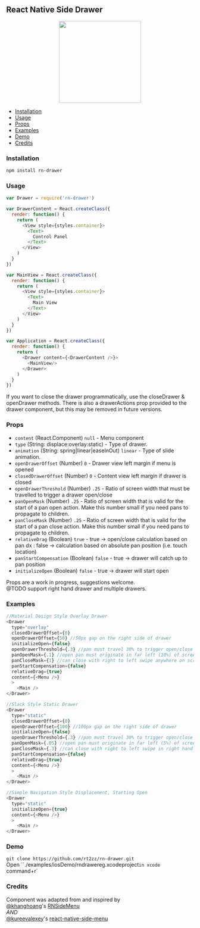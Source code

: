 ## React Native Side Drawer
<p align="center">
  <img width="220px" src="https://raw.githubusercontent.com/rt2zz/rn-drawer/master/examples/rn-drawer.gif" />
</p>

- [Installation](#installation)
- [Usage](#usage)
- [Props](#props)
- [Examples](#examples)
- [Demo](#demo)
- [Credits](#credits)

### Installation
```bash
npm install rn-drawer
```

### Usage
```javascript
var Drawer = require('rn-drawer')

var DrawerContent = React.createClass({
  render: function() {
    return (
      <View style={styles.container}>
        <Text>
          Control Panel
        </Text>
      </View>
    )
  }
})

var MainView = React.createClass({
  render: function() {
    return (
      <View style={styles.container}>
        <Text>
          Main View
        </Text>
      </View>
    )
  }
})

var Application = React.createClass({
  render: function() {
    return (
      <Drawer content={<DrawerContent />}>
        <MainView/>
      </Drawer>
    )
  }
})
```

If you want to close the drawer programmatically, use the closeDrawer & openDrawer methods. There is also a drawerActions prop provided to the drawer component, but this may be removed in future versions.

### Props
- `content` (React.Component) `null` - Menu component
- `type` (String: displace:overlay:static) - Type of drawer.
- `animation` (String: spring|linear|easeInOut) `linear` - Type of slide animation.
- `openDrawerOffset` (Number) `0` - Drawer view left margin if menu is opened
- `closedDrawerOffset` (Number) `0` - Content view left margin if drawer is closed
- `openDrawerThreshold` (Number) `.25` - Ratio of screen width that must be travelled to trigger a drawer open/close
- `panOpenMask` (Number) `.25` - Ratio of screen width that is valid for the start of a pan open action. Make this number small if you need pans to propagate to children.
- `panCloseMask` (Number) `.25` - Ratio of screen width that is valid for the start of a pan close action. Make this number small if you need pans to propagate to children.
- `relativeDrag` (Boolean) `true` - true -> open/close calculation based on pan dx : false -> calculation based on absolute pan position (i.e. touch location)
- `panStartCompensation` (Boolean) `false` - true -> drawer will catch up to pan position
- `initializeOpen` (Boolean) `false` - true -> drawer will start open

Props are a work in progress, suggestions welcome.  
@TODO support right hand drawer and multiple drawers.

### Examples
```js
//Material Design Style Overlay Drawer
<Drawer
  type="overlay"
  closedDrawerOffset={0}
  openDrawerOffset={50} //50px gap on the right side of drawer
  initializeOpen={false}
  openDrawerThreshold={.3} //pan must travel 30% to trigger open/close action on release
  panOpenMask={.1} //open pan must originate in far left (10%) of screen
  panCloseMask={1} //can close with right to left swipe anywhere on screen
  panStartCompensation={false}
  relativeDrag={true}
  content={<Menu />}
  >
    <Main />
</Drawer>

//Slack Style Static Drawer
<Drawer
  type="static"
  closedDrawerOffset={0}
  openDrawerOffset={100} //100px gap on the right side of drawer
  initializeOpen={false}
  openDrawerThreshold={.3} //pan must travel 30% to trigger open/close action on release
  panOpenMask={.05} //open pan must originate in far left (5%) of screen
  panCloseMask={.3} //can close with right to left swipe in right hand third of screen
  panStartCompensation={false}
  relativeDrag={true}
  content={<Menu />}
  >
    <Main />
</Drawer>

//Simple Navigation Style Displacement, Starting Open
<Drawer
  type="static"
  initializeOpen={true}
  content={<Menu />}
  >
    <Main />
</Drawer>
```

### Demo
`git clone https://github.com/rt2zz/rn-drawer.git`  
Open ``./examples/iosDemo/rndrawereg.xcodeproject` in xcode  
`command+r`

### Credits
Component was adapted from and inspired by  
[@khanghoang](https://github.com/khanghoang)'s [RNSideMenu](https://github.com/khanghoang/RNSideMenu)  
*AND*  
[@kureevalexey](https://twitter.com/kureevalexey)'s [react-native-side-menu](https://github.com/Kureev/react-native-side-menu)
